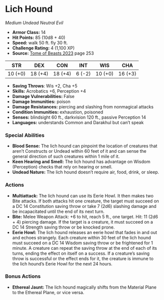 # Lich Hound

*Medium* *Undead* *Neutral Evil*

- **Armor Class:** 14
- **Hit Points:** 85 (10d8 + 40)
- **Speed:** walk 50 ft. fly 30 ft.
- **Challenge Rating:** 4 (1,100 XP)
- **Source:** [Tome of Beasts 2023](https://koboldpress.com/kpstore/product/tome-of-beasts-1-2023-edition/) page 253

| STR | DEX | CON | INT | WIS | CHA |
| --- | --- | --- | --- | --- | --- |
| 10 (+0) | 18 (+4) | 18 (+4) | 6 (-2) | 10 (+0) | 16 (+3) |

- **Saving Throws**: Wis +2, Cha +5
- **Skills:** Acrobatics +6, Perception +4
- **Damage Vulnerabilities:** False
- **Damage Immunities:** poison
- **Damage Resistances:** piercing and slashing from nonmagical attacks
- **Condition Immunities:** exhaustion, poisoned
- **Senses:** blindsight 60 ft., darkvision 120 ft., passive Perception 14
- **Languages:** understands Common and Darakhul but can’t speak

### Special Abilities

- **Blood Sense:** The lich hound can pinpoint the location of creatures that aren’t Constructs or Undead within 60 feet of it and can sense the general direction of such creatures within 1 mile of it.
- **Keen Hearing and Smell:** The lich hound has advantage on Wisdom (Perception) checks that rely on hearing or smell.
- **Undead Nature:** The lich hound doesn’t require air, food, drink, or sleep.

### Actions

- **Multiattack:** The lich hound can use its Eerie Howl. It then makes two Bite attacks. If both attacks hit one creature, the target must succeed on a DC 14 Constitution saving throw or take 7 (2d6) slashing damage and be incapacitated until the end of its next turn.
- **Bite:** Melee Weapon Attack: +6 to hit, reach 5 ft., one target. Hit: 11 (2d6 + 4) piercing damage. If the target is a creature, it must succeed on a DC 14 Strength saving throw or be knocked prone.
- **Eerie Howl:** The lich hound releases an eerie howl that fades in and out and echoes strangely. Each creature within 30 feet of the lich hound must succeed on a DC 14 Wisdom saving throw or be frightened for 1 minute. A creature can repeat the saving throw at the end of each of its turns, ending the effect on itself on a success. If a creature’s saving throw is successful or the effect ends for it, the creature is immune to the lich hound’s Eerie Howl for the next 24 hours.

### Bonus Actions

- **Ethereal Jaunt:** The lich hound magically shifts from the Material Plane to the Ethereal Plane, or vice versa.

